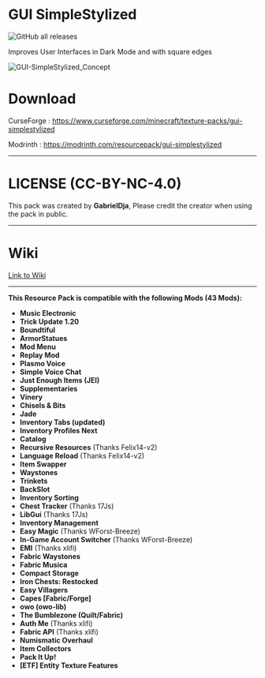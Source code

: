 # GUI SimpleStylized

![GitHub all releases](https://img.shields.io/github/downloads/GabrielDja/GUI-SimpleStylized/total?style=flat-square&label=Downloads%20on%20Github&color=green)  

Improves User Interfaces in Dark Mode and with square edges

![GUI-SimpleStylized_Concept](https://static.wixstatic.com/media/31958c_ef103eb0c4144f3385213ca5a4389117~mv2.png/v1/fill/w_646,h_367,al_c,q_85,usm_0.66_1.00_0.01,enc_auto/GUI-SimpleStylized_Banner.png)

# Download

CurseForge : https://www.curseforge.com/minecraft/texture-packs/gui-simplestylized

Modrinth : https://modrinth.com/resourcepack/gui-simplestylized

______________________________

# LICENSE (CC-BY-NC-4.0)

This pack was created by **GabrielDja**,
Please credit the creator when using the pack in public.
______________________________

# Wiki  

[Link to Wiki](https://gabriel-djalayer.gitbook.io/djaminimation-studio-wiki/liste-des-creations/gui-simplestylized)
______________________________

**This Resource Pack is compatible with the following Mods (43 Mods):**

- **Music Electronic**
- **Trick Update 1.20**
- **Boundtiful**
- **ArmorStatues**
- **Mod Menu**
- **Replay Mod**
- **Plasmo Voice**
- **Simple Voice Chat**
- **Just Enough Items (JEI)**
- **Supplementaries**
- **Vinery**
- **Chisels & Bits**
- **Jade**
- **Inventory Tabs (updated)**
- **Inventory Profiles Next**
- **Catalog**
- **Recursive Resources** (Thanks Felix14-v2)
- **Language Reload** (Thanks Felix14-v2)
- **Item Swapper**
- **Waystones**
- **Trinkets**
- **BackSlot**
- **Inventory Sorting**
- **Chest Tracker** (Thanks 17Js)
- **LibGui** (Thanks 17Js)
- **Inventory Management**
- **Easy Magic** (Thanks WForst-Breeze)
- **In-Game Account Switcher** (Thanks WForst-Breeze)
- **EMI** (Thanks xlifi)
- **Fabric Waystones**
- **Fabric Musica**
- **Compact Storage**
- **Iron Chests: Restocked**
- **Easy Villagers**
- **Capes [Fabric/Forge]**
- **owo (owo-lib)**
- **The Bumblezone (Quilt/Fabric)**
- **Auth Me** (Thanks xlifi)
- **Fabric API** (Thanks xlifi)
- **Numismatic Overhaul**
- **Item Collectors**
- **Pack It Up!**
- **[ETF] Entity Texture Features**
